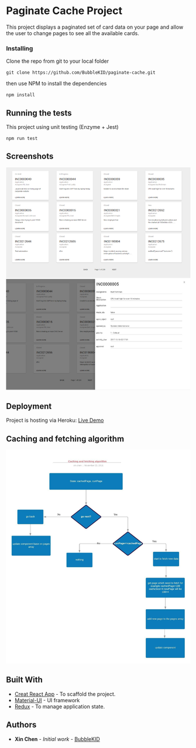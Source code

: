 # Paginate Cache Project

This project displays a paginated set of card data on your page and allow the user to change pages to see all the available cards.

### Installing

Clone the repo from git to your local folder

```
git clone https://github.com/BubbleKID/paginate-cache.git
```

then use NPM to install the dependencies

```
npm install
```

## Running the tests

This project using unit testing (Enzyme + Jest)

```
npm run test
```
## Screenshots
![Alt text](Screenshot1.jpg "Screenshot1")
![Alt text](Screenshot2.jpg "Screenshot2")

## Deployment
Project is hosting via Heroku:
[Live Demo](https://paginate-cache.herokuapp.com/)

## Caching and fetching	algorithm
![Alt text](Diagram.jpeg "Diagram")


## Built With

* [Creat React App](https://facebook.github.io/create-react-app/) - To scaffold the project.
* [Material-UI](https://material-ui.com/) - UI framework
* [Redux](https://redux.js.org/) - To manage application state.

## Authors

* **Xin Chen** - *Initial work* - [BubbleKID](https://github.com/BubbleKID/)
